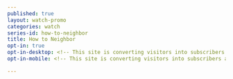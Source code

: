 ```yaml
---
published: true
layout: watch-promo
categories: watch
series-id: how-to-neighbor
title: How to Neighbor
opt-in: true
opt-in-desktop: <!-- This site is converting visitors into subscribers and customers with OptinMonster - http://optinmonster.com --><div id="om-kigvcjry1j6vjkm9-holder"></div><script>var kigvcjry1j6vjkm9,kigvcjry1j6vjkm9_poll=function(){var r=0;return function(n,l){clearInterval(r),r=setInterval(n,l)}}();!function(e,t,n){if(e.getElementById(n)){kigvcjry1j6vjkm9_poll(function(){if(window['om_loaded']){if(!kigvcjry1j6vjkm9){kigvcjry1j6vjkm9=new OptinMonsterApp();return kigvcjry1j6vjkm9.init({u:"12205.325165",staging:0,dev:0,beta:0});}}},25);return;}var d=false,o=e.createElement(t);o.id=n,o.src="//a.optnmnstr.com/app/js/api.min.js",o.onload=o.onreadystatechange=function(){if(!d){if(!this.readyState||this.readyState==="loaded"||this.readyState==="complete"){try{d=om_loaded=true;kigvcjry1j6vjkm9=new OptinMonsterApp();kigvcjry1j6vjkm9.init({u:"12205.325165",staging:0,dev:0,beta:0});o.onload=o.onreadystatechange=null;}catch(t){}}}};(document.getElementsByTagName("head")[0]||document.documentElement).appendChild(o)}(document,"script","omapi-script");</script><!-- / OptinMonster -->
opt-in-mobile: <!-- This site is converting visitors into subscribers and customers with OptinMonster - http://optinmonster.com --><div id="om-kaheyosh9ohd7mhl-holder"></div><script>var kaheyosh9ohd7mhl,kaheyosh9ohd7mhl_poll=function(){var r=0;return function(n,l){clearInterval(r),r=setInterval(n,l)}}();!function(e,t,n){if(e.getElementById(n)){kaheyosh9ohd7mhl_poll(function(){if(window['om_loaded']){if(!kaheyosh9ohd7mhl){kaheyosh9ohd7mhl=new OptinMonsterApp();return kaheyosh9ohd7mhl.init({u:"12205.325183",staging:0,dev:0,beta:0});}}},25);return;}var d=false,o=e.createElement(t);o.id=n,o.src="//a.optnmnstr.com/app/js/api.min.js",o.onload=o.onreadystatechange=function(){if(!d){if(!this.readyState||this.readyState==="loaded"||this.readyState==="complete"){try{d=om_loaded=true;kaheyosh9ohd7mhl=new OptinMonsterApp();kaheyosh9ohd7mhl.init({u:"12205.325183",staging:0,dev:0,beta:0});o.onload=o.onreadystatechange=null;}catch(t){}}}};(document.getElementsByTagName("head")[0]||document.documentElement).appendChild(o)}(document,"script","omapi-script");</script><!-- / OptinMonster -->

---
```

